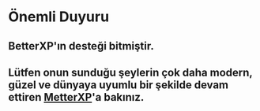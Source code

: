 # Önemli Duyuru
## BetterXP'ın desteği bitmiştir.
## Lütfen onun sunduğu şeylerin çok daha modern, güzel ve dünyaya uyumlu bir şekilde devam ettiren [MetterXP](https://github.com/MuKonqi/metterxp)'a bakınız.
